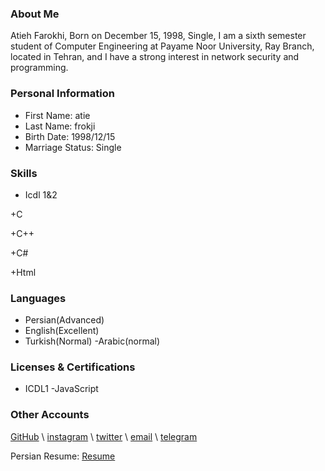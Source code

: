 ### About Me

Atieh Farokhi, Born on December 15, 1998, Single, I am a sixth semester student of Computer Engineering at Payame Noor University, Ray Branch, located in Tehran, and I have a strong interest in network security and programming.

### Personal Information

- First Name: atie
- Last Name: frokji
- Birth Date: 1998/12/15
- Marriage Status: Single

### Skills

+ Icdl 1&2

+C

+C++

+C#

+Html

### Languages

- Persian(Advanced)
- English(Excellent)
- Turkish(Normal)
-Arabic(normal)

### Licenses & Certifications

- ICDL1 
-JavaScript

### Other Accounts
  [GitHub](https://github.com/atieh-farokhi) \ [instagram](https://instagram.com/atieh_frokhi) \ [twitter](https://twitter.com/atieh_frokhi) \ [email](https://fha_atie@yahoo.com) \ [telegram](https://telegram.com/atieh_frokhi)
  
  Persian Resume: <a href=""> Resume </a>
